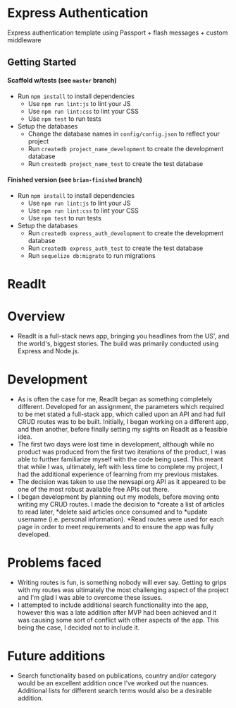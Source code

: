 # Express Authentication

Express authentication template using Passport + flash messages + custom middleware

## Getting Started

#### Scaffold w/tests (see `master` branch)

* Run `npm install` to install dependencies
  * Use `npm run lint:js` to lint your JS
  * Use `npm run lint:css` to lint your CSS
  * Use `npm test` to run tests
* Setup the databases
  * Change the database names in `config/config.json` to reflect your project
  * Run `createdb project_name_development` to create the development database
  * Run `createdb project_name_test` to create the test database

#### Finished version (see `brian-finished` branch)

* Run `npm install` to install dependencies
  * Use `npm run lint:js` to lint your JS
  * Use `npm run lint:css` to lint your CSS
  * Use `npm test` to run tests
* Setup the databases
  * Run `createdb express_auth_development` to create the development database
  * Run `createdb express_auth_test` to create the test database
  * Run `sequelize db:migrate` to run migrations

# ReadIt
# Overview
-   ReadIt is a full-stack news app, bringing you headlines from the US', and the world's, biggest stories.  The build was primarily conducted using Express and Node.js.

# Development
-   As is often the case for me, ReadIt began as something completely different.  Developed for an assignment, the parameters which required to be met stated a full-stack app, which called upon an API and had full CRUD routes was to be built.  Initially, I began working on a different app, and then another, before finally setting my sights on ReadIt as a feasible idea.
-   The first two days were lost time in development, although while no product was produced from the first two iterations of the product, I was able to further familiarize myself with the code being used.  This meant that while I was, ultimately, left with less time to complete my project, I had the additional experience of learning from my previous mistakes.
-   The decision was taken to use the newsapi.org API as it appeared to be one of the most robust available free APIs out there.
-   I began development by planning out my models, before moving onto writing my CRUD routes.  I made the decision to *create a list of articles to read later, *delete said articles once consumed and to *update username (i.e. personal information). *Read routes were used for each page in order to meet requirements and to ensure the app was fully developed.

# Problems faced
-   Writing routes is fun, is something nobody will ever say. Getting to grips with my routes was ultimately the most challenging aspect of the project and I'm glad I was able to overcome these issues.
-   I attempted to include additional search functionality into the app, however this was a late addition after MVP had been achieved and it was causing some sort of conflict with other aspects of the app.  This being the case, I decided not to include it.

# Future additions
-   Search functionality based on publications, country and/or category would be an excellent addition once I've worked out the nuances. Additional lists for different search terms would also be a desirable addition.